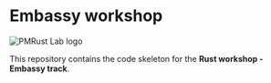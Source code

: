 # Embassy workshop

![PMRust Lab logo](https://gitlab.cs.pub.ro/pmrust/pmrust.pages.upb.ro/-/raw/main/website/static/img/logo.svg?ref_type=heads)

This repository contains the code skeleton for the **Rust workshop - Embassy track**.
